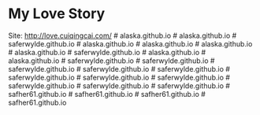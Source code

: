 # My Love Story
Site: http://love.cuiqingcai.com/
#   a l a s k a . g i t h u b . i o  
 #   a l a s k a . g i t h u b . i o  
 #   s a f e r w y l d e . g i t h u b . i o  
 #   a l a s k a . g i t h u b . i o  
 #   a l a s k a . g i t h u b . i o  
 #   a l a s k a . g i t h u b . i o  
 #   a l a s k a . g i t h u b . i o  
 #   s a f e r w y l d e . g i t h u b . i o  
 #   a l a s k a . g i t h u b . i o  
 #   a l a s k a . g i t h u b . i o  
 #   s a f e r w y l d e . g i t h u b . i o  
 #   s a f e r w y l d e . g i t h u b . i o  
 #   s a f e r w y l d e . g i t h u b . i o  
 #   s a f e r w y l d e . g i t h u b . i o  
 #   s a f e r w y l d e . g i t h u b . i o  
 #   s a f e r w y l d e . g i t h u b . i o  
 #   s a f e r w y l d e . g i t h u b . i o  
 #   s a f e r w y l d e . g i t h u b . i o  
 #   s a f e r w y l d e . g i t h u b . i o  
 #   s a f e r w y l d e . g i t h u b . i o  
 #   s a f e r w y l d e . g i t h u b . i o  
 #   s a f h e r 6 1 . g i t h u b . i o  
 #   s a f h e r 6 1 . g i t h u b . i o  
 #   s a f h e r 6 1 . g i t h u b . i o  
 #   s a f h e r 6 1 . g i t h u b . i o  
 